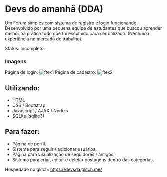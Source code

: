 # Devs do amanhã (DDA)
Um Fórum simples com sistema de registro e login funcionando.
Desenvolvido por uma pequena equipe de estudantes que buscou aprender melhor na prática tudo que foi escolhido para ser utilizado.
(Nenhuma experiência no mercado de trabalho).

Status: Incompleto.

### Imagens
Página de login:
![ftex1](https://user-images.githubusercontent.com/60610559/90321943-b3685f80-df24-11ea-8251-4e256cfd489d.png)
Página de cadastro:
![ftex2](https://user-images.githubusercontent.com/69728179/90322015-50c39380-df25-11ea-967e-dd52e1a61ac0.png)


## Utilizando:
  - HTML
  - CSS / Bootstrap
  - Javascript / AJAX / Nodejs
  - SQLite (sqlite3)

## Para fazer:
  - Página de perfil.
  - Sistema para seguir / adicionar usuários.
  - Página para visualização de seguidores / amigos.
  - Sistema para criar, editar e deletar postagens dentro das categorias.

Hospedado no glitch: https://devsda.glitch.me/
